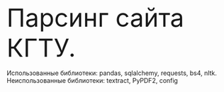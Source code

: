 <span style="font-size:4em;">Парсинг сайта КГТУ.</span>

Использованные библиотеки: pandas, sqlalchemy, requests, bs4, nltk.
Неиспользованные библиотеки: textract, PyPDF2, config
